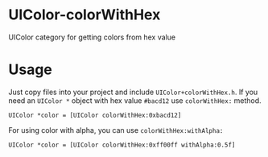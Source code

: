 UIColor-colorWithHex
====================

UIColor category for getting colors from hex value

Usage
=====
Just copy files into your project and include `UIColor+colorWithHex.h`.
If you need an `UIColor *` object with hex value `#bacd12` use `colorWithHex:` method.

`UIColor *color = [UIColor colorWithHex:0xbacd12]`

For using color with alpha, you can use `colorWithHex:withAlpha:`

`UIColor *color = [UIColor colorWithHex:0xff00ff withAlpha:0.5f]`